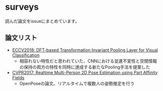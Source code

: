 # surveys

読んだ論文をissueにまとめています。

## 論文リスト

- [ECCV2018: DFT-based Transformation Invariant Pooling Layer for Visual Classification](https://github.com/tonouchi510/surveys/issues/1)
  - 相容れない特性だと思われていた、CNNにおける並進不変性と空間情報の保持の両方の特性を同時に達成する新たなPooling手法を提案した
- [CVPR2017: Realtime Multi-Person 2D Pose Estimation using Part Affinity Fields](https://github.com/tonouchi510/surveys/issues/2)
  - OpenPoseの論文。リアルタイムで複数人の姿勢推定を行う
